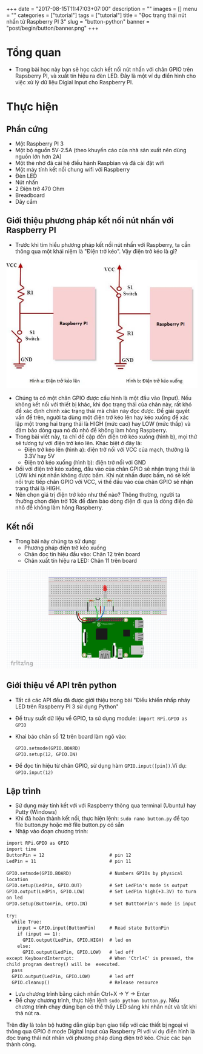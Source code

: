 +++
date = "2017-08-15T11:47:03+07:00"
description = ""
images = []
menu = ""
categories = ["tutorial"]
tags = ["tutorial"]
title = "Đọc trạng thái nút nhấn từ Raspberry PI 3"
slug = "button-python"
banner = "post/begin/button/banner.png"
+++

# Tổng quan
- Trong bài học này bạn sẽ học cách kết nối nút nhấn với chân GPIO trên Rapsberry PI, và xuất tín hiệu ra đèn LED. Đây là một ví dụ điển hình cho việc xử lý dữ liệu Digial Input cho Raspberry PI.

# Thực hiện
## Phần cứng
- Một Raspberry PI 3
- Một bộ nguồn 5V-2.5A (theo khuyến cáo của nhà sản xuất nên dùng nguồn lớn hơn 2A)
- Một thẻ nhớ đã cài hệ điều hành Raspbian và đã cài đặt wifi
- Một máy tính kết nối chung wifi với Raspberry
- Đèn LED
- Nút nhấn
- 2 Điện trở 470 Ohm
- Breadboard
- Dây cắm

## Giới thiệu phương pháp kết nối nút nhấn với Raspberry PI
- Trước khi tìm hiểu phương pháp kết nối nút nhấn với Raspberry, ta cần thông qua một khái niệm là "Điện trở kéo". Vậy điện trở kéo là gì?

![Hai phương pháp kết nối nút nhấn với Raspberry](/post/begin/button/01.jpg)

- Chúng ta có một chân GPIO được cấu hình là một đầu vào (Input). Nếu không kết nối với thiết bị khác, khi đọc trạng thái của chân này, rất khó để xác định chính xác trạng thái mà chân này đọc được. Để giải quyết vấn đề  trên, người ta dùng một điện trở kéo lên hay kéo xuống để xác lập một trong hai trạng thái là HIGH (mức cao) hay LOW (mức thấp) và đảm bảo dòng qua nó đủ nhỏ để không làm hỏng Raspberry.
- Trong bài viết này, ta chỉ đề cập đến điện trở kéo xuống (hình b), mọi thứ sẽ tương tự với điện trở kéo lên. Khác biệt ở đây là:
    - Điện trở kéo lên (hình a): điện trở nối với VCC của mạch, thường là 3.3V hay 5V
    - Điện trở kéo xuống (hình b): điện trở nối với GND
- Đối với điện trở kéo xuống, đầu vào của chân GPIO sẽ nhận trạng thái là LOW khi nút nhấn không được bấm. Khi nút nhấn được bấm, nó sẽ kết nối trực tiếp chân GPIO với VCC, vì thế đầu vào của chân GPIO sẽ nhận trạng thái là HIGH.
- Nên chọn giá trị điện trở kéo như thế nào? Thông thường, người ta thường chọn điện trở 10k để đảm bảo dòng điện đi qua là dòng điện đủ nhỏ để không làm hỏng Raspberry.

## Kết nối
- Trong bài này chúng ta sử dụng:
    - Phương pháp điện trở kéo xuống
    - Chân đọc tín hiệu đầu vào: Chân 12 trên board
    - Chân xuất tín hiệu ra LED: Chân 11 trên board

![Kết nối Button và LED với Raspberry PI 3](/post/begin/button/02.png)

## Giới thiệu về API trên python
- Tất cả các API đều đã được giới thiệu trong bài "Điều khiển nhấp nháy LED trên Raspberry PI 3 sử dụng Python"
- Để truy suất dữ liệu về GPIO, ta sử dụng module: `import RPi.GPIO as GPIO`
- Khai báo chân số 12 trên board làm ngõ vào:

    ```
    GPIO.setmode(GPIO.BOARD)
    GPIO.setup(12, GPIO.IN)
    ```
- Để đọc tín hiệu từ chân GPIO, sử dụng hàm ```GPIO.input([pin])```.Ví dụ: `GPIO.input(12)`

## Lập trình
- Sử dụng máy tính kết với với Raspberry thông qua terminal (Ubuntu) hay Putty (Windows)
- Khi đã hoàn thành kết nối, thực hiện lệnh: `sudo nano button.py` để tạo file button.py hoặc mở file button.py có sẵn
- Nhập vào đoạn chương trình:

```
import RPi.GPIO as GPIO
import time
ButtonPin = 12                        # pin 12
LedPin = 11                           # pin 11

GPIO.setmode(GPIO.BOARD)              # Numbers GPIOs by physical location
GPIO.setup(LedPin, GPIO.OUT)          # Set LedPin's mode is output
GPIO.output(LedPin, GPIO.LOW)         # Set LedPin high(+3.3V) to turn on led
GPIO.setup(ButtonPin, GPIO.IN)        # Set ButttonPin's mode is input

try:
  while True:
    input = GPIO.input(ButtonPin)     # Read state ButtonPin
    if (input == 1):
      GPIO.output(LedPin, GPIO.HIGH)  # led on
    else:
      GPIO.output(LedPin, GPIO.LOW)   # led off
except KeyboardInterrupt:             # When 'Ctrl+C' is pressed, the child program destroy() will be  executed.
  pass
  GPIO.output(LedPin, GPIO.LOW)       # led off
  GPIO.cleanup()                      # Release resource
```
- Lưu chương trình bằng cách nhấn Ctrl+X -> Y -> Enter
- Để chạy chương trình, thực hiện lệnh `sudo python button.py`. Nếu chương trình chạy đúng bạn có thể thấy LED sáng khi nhấn nút và tắt khi thả nút ra.

Trên đây là toàn bộ hướng dẫn giúp bạn giao tiếp với các thiết bị ngoại vi thông qua GPIO ở mode Digital Input của Raspberry PI với ví dụ điển hình là đọc trạng thái nút nhấn với phương pháp dùng điện trở kéo. Chúc các bạn thành công.
